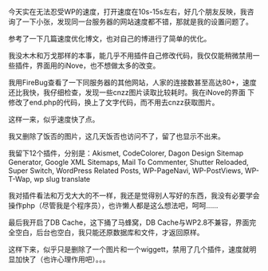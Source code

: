 

今天实在无法忍受WP的速度，打开速度在10s-15s左右，好几个朋友反映，我咨询了一下小张，发现同一台服务器的网站速度都不错，那就是我的设置问题了。

参考了一下几篇速度优化博文，也对自己的博进行了简单的优化。

我没木木和万戈那样的本事，能几乎不用插件自己修改代码，我仅仅能稍微禁用一些插件，界面用的iNove，也不想做太多的改变。

我用FireBug查看了一下同服务器的其他网站，人家的连接数甚至高达80+，速度还比我快，我仔细检查，发现一些cnzz图片读取比较耗时。我在iNove的界面
下修改了end.php的代码，换上了文字代码，而不用去cnzz获取图片。

这样一来，似乎速度快了点。

我又删除了饭否的图片，这几天饭否也访问不了，留了也显示不出来。

我留下12个插件，分别是：Akismet, CodeColorer, Dagon Design Sitemap Generator, Google XML
Sitemaps, Mail To Commenter, Shutter Reloaded, Super Switch, WordPress Related
Posts, WP-PageNavi, WP-PostViews, WP-T-Wap, wp slug translate

我对插件看法和万戈大大的不一样，我还是觉得别人写好的东西，我没有必要学会操作php（尽管我是个程序员），也许懒人都是这么想法吧，呵呵……

最后我开启了DB Cache，这下捅了马蜂窝，DB Cache与WP2.8不兼容，界面完全空白，后台也空白，我只能还原数据库和文件，才返回原样。

这样下来，似乎只是删除了一个图片和一个wiggett，禁用了几个插件，速度就明显加快了（也许心理作用吧）。。。


